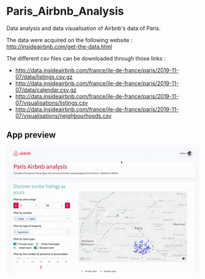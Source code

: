 # Paris_Airbnb_Analysis
Data analysis and data visualisation of Airbnb's data of Paris. 

The data were acquired on the following website : http://insideairbnb.com/get-the-data.html

The different csv files can be downloaded through those links : 
- http://data.insideairbnb.com/france/ile-de-france/paris/2019-11-07/data/listings.csv.gz
- http://data.insideairbnb.com/france/ile-de-france/paris/2019-11-07/data/calendar.csv.gz
- http://data.insideairbnb.com/france/ile-de-france/paris/2019-11-07/visualisations/listings.csv
- http://data.insideairbnb.com/france/ile-de-france/paris/2019-11-07/visualisations/neighbourhoods.csv

## App preview 

![](ezgif.com-optimize.gif)
